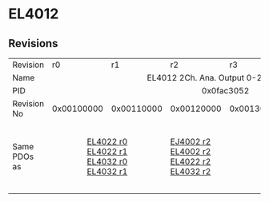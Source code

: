 # EL4012

## Revisions
<table>
<tr>
<td>Revision</td>
<td>r0</td>
<td>r1</td>
<td>r2</td>
<td>r3</td>
<td>r4</td>
<td>r5</td>
</tr>
<tr>
<td>Name</td>
<td colspan=6 align="center">EL4012 2Ch. Ana. Output 0-20mA, 12bit</td>
</tr>
<tr>
<td>PID</td>
<td colspan=6 align="center">0x0fac3052</td>
</tr>
<tr>
<td>Revision No</td>
<td>0x00100000</td>
<td>0x00110000</td>
<td>0x00120000</td>
<td>0x00130000</td>
<td>0x00140000</td>
<td>0x00150000</td>
</tr>
<tr>
<td>Same PDOs as</td>
<td colspan=2 align="center"><a href="EL4022.md">EL4022 r0</a><br/><a href="EL4022.md">EL4022 r1</a><br/><a href="EL4032.md">EL4032 r0</a><br/><a href="EL4032.md">EL4032 r1</a></td>
<td><a href="EJ4002.md">EJ4002 r2</a><br/><a href="EL4002.md">EL4002 r2</a><br/><a href="EL4022.md">EL4022 r2</a><br/><a href="EL4032.md">EL4032 r2</a></td>
<td colspan=2 align="center"><a href="EL4002.md">EL4002 r3</a><br/><a href="EL4002.md">EL4002 r4</a><br/><a href="EL4022.md">EL4022 r3</a><br/><a href="EL4022.md">EL4022 r4</a><br/><a href="EL4022.md">EL4022 r5</a><br/><a href="EL4032.md">EL4032 r3</a><br/><a href="EL4032.md">EL4032 r4</a></td>
<td><a href="EL4002.md">EL4002 r5</a><br/><a href="EL4022.md">EL4022 r6</a><br/><a href="EL4032.md">EL4032 r5</a></td>
</tr>
</table>
